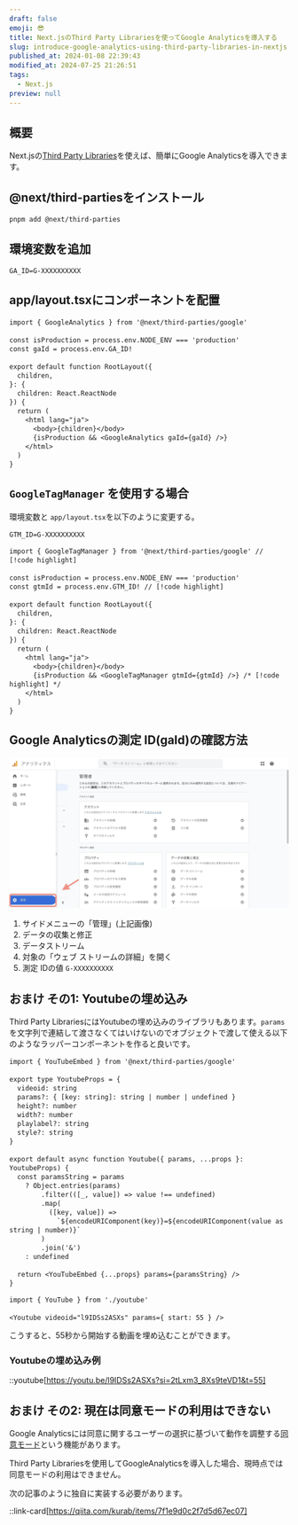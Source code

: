 ```yaml
---
draft: false
emoji: 😎
title: Next.jsのThird Party Librariesを使ってGoogle Analyticsを導入する
slug: introduce-google-analytics-using-third-party-libraries-in-nextjs
published_at: 2024-01-08 22:39:43
modified_at: 2024-07-25 21:26:51
tags:
  - Next.js
preview: null
---
```


## 概要

Next.jsの[Third Party Libraries](https://nextjs.org/docs/app/building-your-application/optimizing/third-party-libraries)を使えば、簡単にGoogle Analyticsを導入できます。

## @next/third-partiesをインストール

```sh:Terminal
pnpm add @next/third-parties
```

## 環境変数を追加

```sh:.env
GA_ID=G-XXXXXXXXXX
```

## app/layout.tsxにコンポーネントを配置

```tsx:app/layout.tsx
import { GoogleAnalytics } from '@next/third-parties/google'

const isProduction = process.env.NODE_ENV === 'production'
const gaId = process.env.GA_ID!

export default function RootLayout({
  children,
}: {
  children: React.ReactNode
}) {
  return (
    <html lang="ja">
      <body>{children}</body>
      {isProduction && <GoogleAnalytics gaId={gaId} />}
    </html>
  )
}
```

## `GoogleTagManager` を使用する場合

環境変数と `app/layout.tsx`を以下のように変更する。

```sh:.env
GTM_ID=G-XXXXXXXXXX
```

```tsx:app/layout.tsx
import { GoogleTagManager } from '@next/third-parties/google' // [!code highlight]

const isProduction = process.env.NODE_ENV === 'production'
const gtmId = process.env.GTM_ID! // [!code highlight]

export default function RootLayout({
  children,
}: {
  children: React.ReactNode
}) {
  return (
    <html lang="ja">
      <body>{children}</body>
      {isProduction && <GoogleTagManager gtmId={gtmId} />} /* [!code highlight] */
    </html>
  )
}
```

## Google Analyticsの測定 ID(gaId)の確認方法

![サイドメニューの「管理」](/assets/2024-01-08-next.jsのthird-party-librariesを使ってgoogle-analyticsを導入する.webp)

1. サイドメニューの「管理」(上記画像)
2. データの収集と修正
3. データストリーム
4. 対象の「ウェブ ストリームの詳細」を開く
5. 測定 IDの値 `G-XXXXXXXXXX`

## おまけ その1: Youtubeの埋め込み

Third Party LibrariesにはYoutubeの埋め込みのライブラリもあります。`params` を文字列で連結して渡さなくてはいけないのでオブジェクトで渡して使える以下のようなラッパーコンポーネントを作ると良いです。

```tsx:youtube.tsx
import { YouTubeEmbed } from '@next/third-parties/google'

export type YoutubeProps = {
  videoid: string
  params?: { [key: string]: string | number | undefined }
  height?: number
  width?: number
  playlabel?: string
  style?: string
}

export default async function Youtube({ params, ...props }: YoutubeProps) {
  const paramsString = params
    ? Object.entries(params)
        .filter(([_, value]) => value !== undefined)
        .map(
          ([key, value]) =>
            `${encodeURIComponent(key)}=${encodeURIComponent(value as string | number)}`
        )
        .join('&')
    : undefined

  return <YouTubeEmbed {...props} params={paramsString} />
}
```

```tsx:使い方
import { YouTube } from './youtube'

<Youtube videoid="l9IDSs2ASXs" params={ start: 55 } />
```

こうすると、55秒から開始する動画を埋め込むことができます。

### Youtubeの埋め込み例

::youtube[https://youtu.be/l9IDSs2ASXs?si=2tLxm3_8Xs9teVD1&t=55]

## おまけ その2: 現在は同意モードの利用はできない

Google Analyticsには同意に関するユーザーの選択に基づいて動作を調整する[同意モード](https://developers.google.com/tag-platform/security/concepts/consent-mode)という機能があります。

Third Party Librariesを使用してGoogleAnalyticsを導入した場合、現時点では同意モードの利用はできません。

次の記事のように独自に実装する必要があります。

::link-card[https://qiita.com/kurab/items/7f1e9d0c2f7d5d67ec07]
